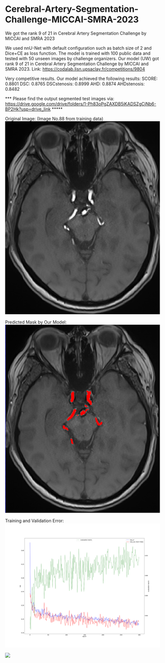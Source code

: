 # Cerebral-Artery-Segmentation-Challenge-MICCAI-SMRA-2023
We got the rank 9 of 21 in Cerebral Artery Segmentation Challenge by MICCAI and SMRA 2023


We used nnU-Net with default configuration such as batch size of 2 and Dice+CE as loss function. The model is trained with 100 public data and tested with 50 unseen images by challenge organizers. 
Our model (UW) got rank 9 of 21 in Cerebral Artery Segmentation Challenge by MICCAI and SMRA 2023.
Link:
https://codalab.lisn.upsaclay.fr/competitions/9804

Very competitive results. Our model achieved the following results:
SCORE: 0.8801
DSC: 0.8765
DSCstenosis: 0.8999
AHD: 0.8874
AHDstenosis: 0.8482

*** Please find the output segmented test images via: 
https://drive.google.com/drive/folders/1-Ph83oPgZAXDB5iKADSZgCjNb6-BP2Hk?usp=drive_link  *****

Original Image: (Image No.88 from training data)
</br>
![image](https://github.com/orouskhani/Cerebral-Artery-Segmentation-Challenge-MICCAI-SMRA-2023/blob/main/snapshot0002.png)

Predicted Mask by Our Model:
</br>
![image](https://github.com/orouskhani/Cerebral-Artery-Segmentation-Challenge-MICCAI-SMRA-2023/blob/main/snapshot0001.png)

Training and Validation Error:
</br>
![image](https://github.com/orouskhani/Cerebral-Artery-Segmentation-Challenge-MICCAI-SMRA-2023/blob/main/progress.png)

<img src="[https://github.com/favicon.ico](https://github.com/orouskhani/Cerebral-Artery-Segmentation-Challenge-MICCAI-SMRA-2023/blob/main/progress.png)https://github.com/orouskhani/Cerebral-Artery-Segmentation-Challenge-MICCAI-SMRA-2023/blob/main/progress.png" width="48">
